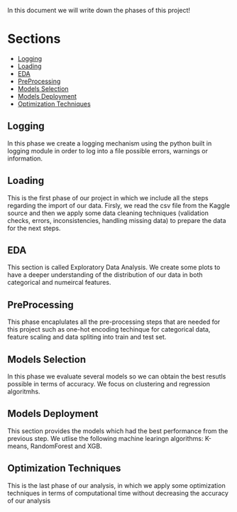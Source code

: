 In this document we will write down the phases of this project!

# Sections

- [Logging](#Logging)
- [Loading](#Loading)
- [EDA](#EDA)
- [PreProcessing](#PreProcessing)
- [Models Selection](#Model-Selection)
- [Models Deployment](#Model-Deployment)
- [Optimization Techniques](#Optimization-Techniques)



## Logging
In this phase we create a logging mechanism using the python built in logging module in order to log into a file possible errors, warnings or information. 

## Loading
This is the first phase of our project in which we include all the steps regarding the import of our data. Firsly, we read the csv file from the Kaggle source and then we apply some data cleaning techniques (validation checks, errors, inconsistencies, handling missing data) to prepare the data for the next steps.

## EDA
This section is called Exploratory Data Analysis. We create some plots to have a deeper understanding of the distribution of our data in both categorical and numeircal features.

## PreProcessing
This phase encaplulates all the pre-processing steps that are needed for this project such as one-hot encoding techinque for categorical data, feature scaling and data spliting into train and test set.

## Models Selection
In this phase we evaluate several models so we can obtain the best resutls possible in terms of accuracy. We focus on clustering and regression algoritmhs.

## Models Deployment
This section provides the models which had the best performance from the previous step. We utlise the following machine learingn algorithms: K-means, RandomForest and XGB.

## Optimization Techniques
This is the last phase of our analysis, in which we apply some optimization techniques in terms of computational time without decreasing the accuracy of our analysis

